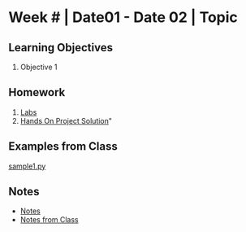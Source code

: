 # Week # | Date01 - Date 02 | Topic
## Learning Objectives
1.  Objective 1
## Homework
1. [Labs](ISYS281/Week4/Labs/Readme.md)
2. [Hands On Project Solution](HandsOn/y)"

## Examples from Class
[sample1.py](samples/sample1.py)

## Notes
*   [Notes](Notes/Notes.md)
*   [Notes from Class](Notes/ClassNotes.ipynb)
